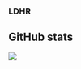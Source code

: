 ### LDHR

## GitHub stats
![](https://github-readme-streak-stats.herokuapp.com/?user=luis-dhr&theme=radical&hide_border=true)<br/>
